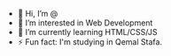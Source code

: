 - 👋 Hi, I’m @
- 👀 I’m interested in Web Development
- 🌱 I’m currently learning HTML/CSS/JS
- ⚡ Fun fact: I'm studying in Qemal Stafa.

<!---
qs-unejs/qs-unejs is a ✨ special ✨ repository because its `README.md` (this file) appears on your GitHub profile.
You can click the Preview link to take a look at your changes.
- <!--
 💞️ I’m looking to collaborate on ... 
 📫 How to reach me ..
 😄 Pronouns: ...
-->
